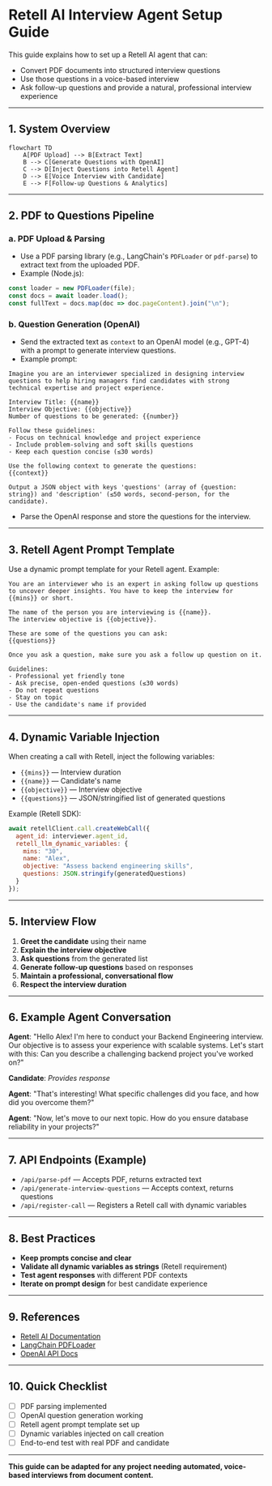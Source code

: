 # Retell AI Interview Agent Setup Guide

This guide explains how to set up a Retell AI agent that can:
- Convert PDF documents into structured interview questions
- Use those questions in a voice-based interview
- Ask follow-up questions and provide a natural, professional interview experience

---

## 1. System Overview

```mermaid
flowchart TD
    A[PDF Upload] --> B[Extract Text]
    B --> C[Generate Questions with OpenAI]
    C --> D[Inject Questions into Retell Agent]
    D --> E[Voice Interview with Candidate]
    E --> F[Follow-up Questions & Analytics]
```

---

## 2. PDF to Questions Pipeline

### a. PDF Upload & Parsing
- Use a PDF parsing library (e.g., LangChain's `PDFLoader` or `pdf-parse`) to extract text from the uploaded PDF.
- Example (Node.js):

```js
const loader = new PDFLoader(file);
const docs = await loader.load();
const fullText = docs.map(doc => doc.pageContent).join("\n");
```

### b. Question Generation (OpenAI)
- Send the extracted text as `context` to an OpenAI model (e.g., GPT-4) with a prompt to generate interview questions.
- Example prompt:

```
Imagine you are an interviewer specialized in designing interview questions to help hiring managers find candidates with strong technical expertise and project experience.

Interview Title: {{name}}
Interview Objective: {{objective}}
Number of questions to be generated: {{number}}

Follow these guidelines:
- Focus on technical knowledge and project experience
- Include problem-solving and soft skills questions
- Keep each question concise (≤30 words)

Use the following context to generate the questions:
{{context}}

Output a JSON object with keys 'questions' (array of {question: string}) and 'description' (≤50 words, second-person, for the candidate).
```

- Parse the OpenAI response and store the questions for the interview.

---

## 3. Retell Agent Prompt Template

Use a dynamic prompt template for your Retell agent. Example:

```
You are an interviewer who is an expert in asking follow up questions to uncover deeper insights. You have to keep the interview for {{mins}} or short.

The name of the person you are interviewing is {{name}}.
The interview objective is {{objective}}.

These are some of the questions you can ask:
{{questions}}

Once you ask a question, make sure you ask a follow up question on it.

Guidelines:
- Professional yet friendly tone
- Ask precise, open-ended questions (≤30 words)
- Do not repeat questions
- Stay on topic
- Use the candidate's name if provided
```

---

## 4. Dynamic Variable Injection

When creating a call with Retell, inject the following variables:
- `{{mins}}` — Interview duration
- `{{name}}` — Candidate's name
- `{{objective}}` — Interview objective
- `{{questions}}` — JSON/stringified list of generated questions

Example (Retell SDK):

```js
await retellClient.call.createWebCall({
  agent_id: interviewer.agent_id,
  retell_llm_dynamic_variables: {
    mins: "30",
    name: "Alex",
    objective: "Assess backend engineering skills",
    questions: JSON.stringify(generatedQuestions)
  }
});
```

---

## 5. Interview Flow

1. **Greet the candidate** using their name
2. **Explain the interview objective**
3. **Ask questions** from the generated list
4. **Generate follow-up questions** based on responses
5. **Maintain a professional, conversational flow**
6. **Respect the interview duration**

---

## 6. Example Agent Conversation

**Agent**: "Hello Alex! I'm here to conduct your Backend Engineering interview. Our objective is to assess your experience with scalable systems. Let's start with this: Can you describe a challenging backend project you've worked on?"

**Candidate**: *Provides response*

**Agent**: "That's interesting! What specific challenges did you face, and how did you overcome them?"

**Agent**: "Now, let's move to our next topic. How do you ensure database reliability in your projects?"

---

## 7. API Endpoints (Example)

- `/api/parse-pdf` — Accepts PDF, returns extracted text
- `/api/generate-interview-questions` — Accepts context, returns questions
- `/api/register-call` — Registers a Retell call with dynamic variables

---

## 8. Best Practices

- **Keep prompts concise and clear**
- **Validate all dynamic variables as strings** (Retell requirement)
- **Test agent responses** with different PDF contexts
- **Iterate on prompt design** for best candidate experience

---

## 9. References
- [Retell AI Documentation](https://docs.retellai.com/build/dynamic-variables)
- [LangChain PDFLoader](https://js.langchain.com/docs/modules/data_connection/document_loaders/integrations/pdf)
- [OpenAI API Docs](https://platform.openai.com/docs/api-reference/introduction)

---

## 10. Quick Checklist

- [ ] PDF parsing implemented
- [ ] OpenAI question generation working
- [ ] Retell agent prompt template set up
- [ ] Dynamic variables injected on call creation
- [ ] End-to-end test with real PDF and candidate

---

**This guide can be adapted for any project needing automated, voice-based interviews from document content.** 
